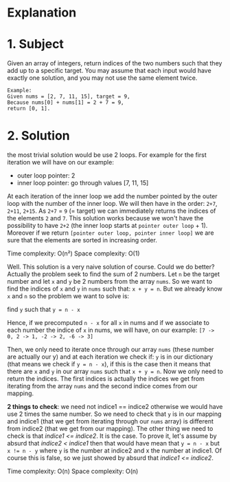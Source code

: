 # Explanation

# 1. Subject
Given an array of integers, return indices of the two numbers such that they add up to a specific target.
You may assume that each input would have exactly one solution, and you may not use the same element twice.

```
Example:
Given nums = [2, 7, 11, 15], target = 9,
Because nums[0] + nums[1] = 2 + 7 = 9,
return [0, 1].
```

# 2. Solution
the most trivial solution would be use 2 loops. For example for the first iteration we will have on our example:
+ outer loop pointer: 2
+ inner loop pointer: go through values [7, 11, 15]

At each iteration of the inner loop we add the number pointed by the outer loop with the number of the inner loop. We will
then have in the order: `2+7`, `2+11`, `2+15`. As `2+7` = `9` (= target) we can immediately returns the indices of the elements `2` and `7`. This solution works because we won't have the possibility to have `2+2` (the inner loop starts at `pointer outer loop` + 1). Moreover if we return `[pointer outer loop, pointer inner loop]` we are sure that the elements are sorted in increasing order.

Time complexity: O(n²)
Space complexity: O(1)

Well. This solution is a very naive solution of course. Could we do better? Actually the problem seek to find the sum of
2 numbers. Let `n` be the target number and let `x` and `y` be 2 numbers from the array `nums`. So we want to find the indices of  `x` and `y` in `nums` such that: `x + y = n`. But we already know `x` and `n` so the problem we want to solve is: 

find `y` such that `y = n - x` 

Hence, if we precomputed `n - x` for all `x` in nums and if we associate to each number the indice of `x` in nums,
we will have, on our example: `[7 -> 0, 2 -> 1, -2 -> 2, -6 -> 3]`

Then, we only need to iterate once through our array `nums` (these number are actually our y) and at each iteration we
check if: `y` is in our dictionary (that means we check if `y = n - x`), if this is the case then it means that there are `x` and `y` in our array `nums` such that `x + y = n`. Now we only need to return the indices. The first indices is actually the indices we get from iterating from the array `nums` and the second indice comes from our mapping.

__2 things to check__: we need not indice1 == indice2 otherwise we would have use 2 times the same number. So we need to check
that `y` is in our mapping and indice1 (that we get from iterating through our `nums` array) is different from indice2 (that we get from our mapping). The other thing we need to check is that _indice1 <= indice2_. It is the case. To prove it, let's assume by absurd that _indice2 < indice1_ then that would have mean that `y = n - x` but `x != n - y` where `y` is the number at indice2 and x the number at indice1. Of course this is false, so we just showed by absurd that _indice1 <= indice2_.

Time complexity: O(n)
Space complexity: O(n)